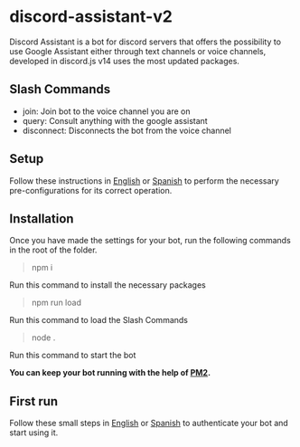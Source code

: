 # discord-assistant-v2
Discord Assistant is a bot for discord servers that offers the possibility to use Google Assistant either through text channels or voice channels, developed in discord.js v14 uses the most updated packages.

## Slash Commands
- join: Join bot to the voice channel you are on
- query: Consult anything with the google assistant
- disconnect: Disconnects the bot from the voice channel

## Setup
Follow these instructions in [English]() or [Spanish](https://github.com/eliangerard/discord-assistant-v2/wiki/%5BESP%5D-1.-Pre-configuraci%C3%B3n) to perform the necessary pre-configurations for its correct operation.

## Installation
Once you have made the settings for your bot, run the following commands in the root of the folder.
> npm i

Run this command to install the necessary packages
> npm run load

Run this command to load the Slash Commands
> node .

Run this command to start the bot

**You can keep your bot running with the help of [PM2](https://pm2.keymetrics.io/docs/usage/quick-start/).**

## First run
Follow these small steps in [English]() or [Spanish](https://github.com/eliangerard/discord-assistant-v2/wiki/%5BESP%5D-2.-Autenticaci%C3%B3n) to authenticate your bot and start using it.
